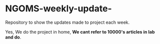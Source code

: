 # NGOMS-weekly-update-
Repository to show the updates made to project each week.

Yes, We do the project in home, **We cant refer to 10000's articles in lab and do**.
